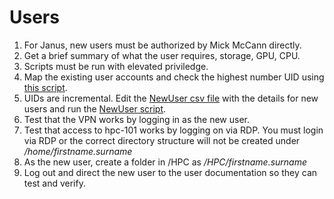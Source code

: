 # Users

1. For Janus, new users must be authorized by Mick McCann directly.
2. Get a brief summary of what the user requires, storage, GPU, CPU.
3. Scripts must be run with elevated priviledge. 
4. Map the existing user accounts and check the highest number UID using [this script](https://github.com/Janus-ATU/Powershell/blob/main/Scripts/GetUID.ps1). 
5. UIDs are incremental. Edit the [NewUser csv file](https://github.com/Janus-ATU/Powershell/blob/main/Scripts/NewUsers%20.csv) with the details for new users and run the [NewUser script](https://github.com/Janus-ATU/Powershell/blob/main/Scripts/NewUsers.ps1).
6. Test that the VPN works by logging in as the new user.
7. Test that access to hpc-101 works by logging on via RDP. You must login via RDP or the correct directory structure will not be created under */home/firstname.surname*
8. As the new user, create a folder in /HPC as */HPC/firstname.surname*
9. Log out and direct the new user to the user documentation so they can test and verify. 
